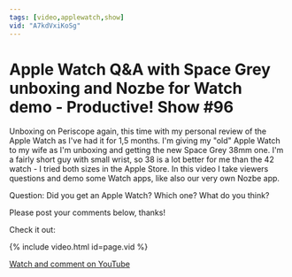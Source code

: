 ```yaml
---
tags: [video,applewatch,show]
vid: "A7kdVxiKoSg"
---
```


# Apple Watch Q&A with Space Grey unboxing and Nozbe for Watch demo - Productive! Show #96


Unboxing on Periscope again, this time with my personal review of the Apple Watch as I've had it for 1,5 months. I'm giving my "old" Apple Watch to my wife as I'm unboxing and getting the new Space Grey 38mm one. I'm a fairly short guy with small wrist, so 38 is a lot better for me than the 42 watch - I tried both sizes in the Apple Store. In this video I take viewers questions and demo some Watch apps, like also our very own Nozbe app.

Question: Did you get an Apple Watch? Which one? What do you think?

Please post your comments below, thanks!

Check it out:

{% include video.html id=page.vid %}

<!--More-->

[Watch and comment on YouTube](https://www.youtube.com/watch?v=A7kdVxiKoSg "youtube_title")

[n]: https://michael.gratis/nozbe